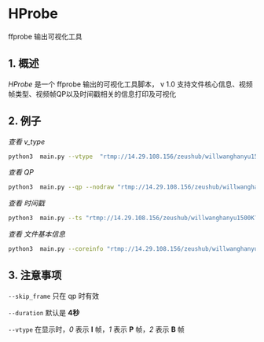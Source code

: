 # HProbe
ffprobe 输出可视化工具

## 1. 概述
*HProbe* 是一个 ffprobe 输出的可视化工具脚本， v 1.0 支持文件核心信息、视频帧类型、视频帧QP以及时间戳相关的信息打印及可视化

## 2. 例子
*查看 v_type*
```bash
python3  main.py --vtype  "rtmp://14.29.108.156/zeushub/willwanghanyu1500K?domain=play-qiniu.cloudvdn.com"
```
*查看 QP*
```bash
python3  main.py --qp --nodraw "rtmp://14.29.108.156/zeushub/willwanghanyu1500K?domain=play-qiniu.cloudvdn.com"
```
*查看 时间戳*
```bash
python3  main.py --ts "rtmp://14.29.108.156/zeushub/willwanghanyu1500K?domain=play-qiniu.cloudvdn.com"
```
*查看 文件基本信息*
```bash
python3  main.py --coreinfo "rtmp://14.29.108.156/zeushub/willwanghanyu1500K?domain=play-qiniu.cloudvdn.com"
```

## 3. 注意事项
`--skip_frame` 只在 qp 时有效

`--duration` 默认是 **4秒**

`--vtype` 在显示时，*0* 表示 **I** 帧，*1* 表示 **P** 帧，*2* 表示 **B** 帧

